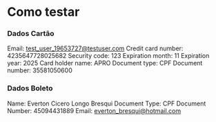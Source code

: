 # Como testar

### Dados Cartão

Email: test_user_19653727@testuser.com
Credit card number: 4235647728025682
Security code: 123
Expiration month: 11
Expiration year: 2025
Card holder name: APRO
Document type: CPF
Document number: 35581050600

### Dados Boleto

Name: Everton Cicero Longo Bresqui
Document Type: CPF
Document Number: 45094431889
Email: everton_bresqui@hotmail.com
